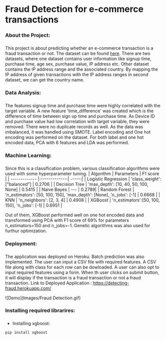 # Fraud Detection for e-commerce transactions

### About the Project: <h3>
This project is about predicting whether an e-commerce transaction is a fraud transaction or not. The dataset can be found [here](https://www.kaggle.com/vbinh002/fraud-ecommerce). There are two datasets, where one dataset contains user information like signup time, purchase time, age sex, purchase value, IP address etc. Other dataset contains the IP address range and the associated country. By mapping the IP address of given transactions with the IP address ranges in second dataset, we can get the country name. 
  
### Data Analysis: <h3>
The features signup time and purchase time were highly correlated with the target variable. A new feature 'time_difference' was created which is the difference of time between sign up time and purchase time. As Device ID and purchase value had low correlation with target variable, they were removed. There were no duplicate records as well. As the data was imbalanced, it was handled using SMOTE. Label encoding and One hot encoding was performed on the dataset. For both label and one hot encoded data, PCA with 6 features and LDA was performed. 
  
### Machine Learning: <h3>
Since this is a classification problem, various classification algorithms were used with some hyperparameter tuning. 
| Algorithm      | Parameters     | F1 score  |
| ------------- |:-------------:| -----:|
| Logistic Regression  | 'class_weight': ["balanced"] | 0.2706 |
| Decision Tree      | 'max_depth': [10, 40, 50, 100, None]   | 0.5415 |
| Naive Bayes | ---      | 0.2789|
| Random Forest | 'n_estimators': [50, 100, 150], 'max_depth': [None], 'n_jobs': [-1]     | 0.6668 |
| KNN | 'n_neighbors': [2, 3, 4]   | 0.4908 |
| XGBoost | 'n_estimators':[50, 100, 150], 'n_jobs': [-1]    | 0.6951 |
  
Out of them, XGBoost performed well on one hot encoded data and transformed using PCA with F1 score of 69% for parameters n_estimators=150 and n_jobs=-1. Genetic algorithms was also used for furthur optimization. 

### Deployment: <h3>
The application was deployed on Heroku. Batch prediction was also implemented. The user can input a CSV file with required features. A CSV file along with class for each row can be dowloaded. A user can also opt to input required features using a form. When th user clicks on submit button, it will display if the transaction is a fraud transaction or not a fraud transaction.
Link to Deployed Application : https://detecting-fraud.herokuapp.com/

![Demo](Images/Fraud Detection.gif)

### Installing required librarires: <h3>
* Installing xgboost:
```
pip install xgboost
```
